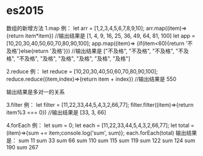 # es2015
数组的新增方法
1.map
例：
let arr = [1,2,3,4,5,6,7,8,9,10];
arr.map((item)=>{return item*item}) //输出结果是 [1, 4, 9, 16, 25, 36, 49, 64, 81, 100]
let app = [10,20,30,40,50,60,70,80,90,100];
app.map((item)=> {if(item<60){return '不及格'}else{return '及格'}})  //输出结果是 ["不及格", "不及格", "不及格", "不及格", "不及格", "及格", "及格", "及格", "及格", "及格"]


2.reduce
例：
let reduce = [10,20,30,40,50,60,70,80,90,100];
reduce.reduce((item,index)=>{return item + index})  //输出结果是 550

输出结果是多对一的关系

3.filter
例：
let filter = [11,22,33,44,5,4,3,2,66,77];
filter.filter((item)=>{return item%3 === 0})  //输出结果是 [33, 3, 66]

4.forEach
例：
let sum = 0;
let each = [11,22,33,44,5,4,3,2,66,77];
let total = (item)=>{sum += item;console.log('sum', sum)};
each.forEach(total)
输出结果是：
sum     11
sum     33
sum     66
sum     110
sum     115
sum     119
sum     122
sum     124
sum     190
sum     267
#
